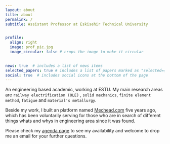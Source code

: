 ```yaml
---
layout: about
title: about
permalink: /
subtitle: Assistant Professor at Eskisehir Technical University


profile:
  align: right
  image: prof_pic.jpg
  image_circular: false # crops the image to make it circular
  

news: true  # includes a list of news items
selected_papers: true # includes a list of papers marked as "selected={true}"
social: true  # includes social icons at the bottom of the page
---
```


An engineering based academic, working at ESTU. My main research areas are `railway electrification (OLE)` , `solid mechanics`, `finite element method`, `fatigue` and `material's metallurgy`.

Beside my work, I built an platform named [Mechead.com](http://www.mechead.com) five years ago, which has been voluntarily serving for those who are in search of different things whats and whys in engineering area since it was found. 

Please check my [agenda page](/agenda) to see my availability and welcome to drop me an email for your further questions. 





